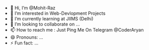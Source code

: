 - 👋 Hi, I’m @Mohit-Raz
- 👀 I’m interested in Web-Devlopment Projects
- 🌱 I’m currently learning at JIIMS (Delhi)
- 💞️ I’m looking to collaborate on ...
- 📫 How to reach me : Just Ping Me On Telegram @CoderAryan
- 😄 Pronouns: ...
- ⚡ Fun fact: ...

<!---
Mohit-Raz/Mohit-Raz is a ✨ special ✨ repository because its `README.md` (this file) appears on your GitHub profile.
You can click the Preview link to take a look at your changes.
--->
